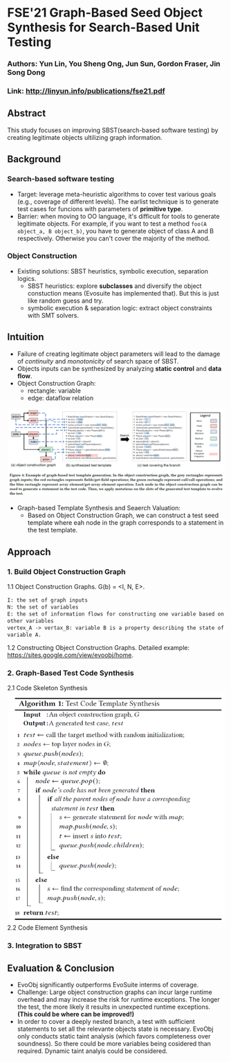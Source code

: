 # FSE'21 Graph-Based Seed Object Synthesis for Search-Based Unit Testing

### Authors: Yun Lin, You Sheng Ong, Jun Sun, Gordon Fraser, Jin Song Dong
### Link: http://linyun.info/publications/fse21.pdf

## Abstract
This study focuses on improving SBST(search-based software testing) by creating legitimate objects ultilizing graph information.

## Background
### Search-based software testing
- Target: leverage meta-heuristic algorithms to cover test various goals (e.g., coverage of different levels). The earlist technique is to generate test cases for funcions with parameters of **primitive type**.
- Barrier: when moving to OO language, it's difficult for tools to generate legitimate objects. For example, if you want to test a method `foo(A object_a, B object_b)`, you have to generate object of class A and B respectively. Otherwise you can't cover the majority of the method.
### Object Construction
- Existing solutions: SBST heuristics, symbolic execution, separation logics.
    - SBST heuristics: explore **subclasses** and diversify the object constuction means (Evosuite has implemented that). But this is just like random guess and try.
    - symbolic execution & separation logic: extract object constraints with SMT solvers.

## Intuition
- Failure of creating legitimate object parameters will lead to the damage of *continuity* and *monotonicity* of search space of SBST.
- Objects inputs can be synthesized by analyzing **static control** and **data flow**.
- Object Construction Graph:
    - rectangle: variable
    - edge: dataflow relation

![error](fig_4.png)
- Graph-based Template Synthesis and Seaerch Valuation:
    - Based on Object Construction Graph, we can construct a test seed template where eah node in the graph corresponds to a statement in the test template.

## Approach
### 1. Build Object Construction Graph
1.1 Object Construction Graphs. G(b) = &lt;I, N, E&gt;.

    I: the set of graph inputs
    N: the set of variables
    E: the set of information flows for constructing one variable based on other variables
    vertex_A -> vertax_B: variable B is a property describing the state of variable A.
1.2 Constructing Object Construction Graphs. Detailed example: https://sites.google.com/view/evoobj/home. 
### 2. Graph-Based Test Code Synthesis
2.1 Code Skeleton Synthesis
![error](alg_1.png)
2.2 Code Element Synthesis
### 3. Integration to SBST

## Evaluation & Conclusion
- EvoObj significantly outperforms EvoSuite interms of coverage.
- Challenge: Large object construction graphs can incur large runtime overhead and may increase the risk for runtime exceptions. The longer the test, the more likely it results in unexpected runtime exceptions. **(This could be where can be improved!)**
- In order to cover a deeply nested branch, a test with sufficient statements to set all the relevante objects state is necessary. EvoObj only conducts static taint analysis (which favors completeness over soundness). So there could be more variables being cosidered than required. Dynamic taint analyis could be considered.